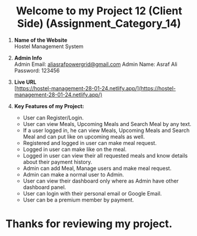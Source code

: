 
<div align="center">

# Welcome to my Project 12 (Client Side) (Assignment_Category_14) 

</div>

1. **Name of the Website** <br>
   Hostel Management System


2. **Admin Info** <br>
   Admin Email: aliasrafpowergrid@gmail.com
   Admin Name: Asraf Ali
   Password: 123456


3. **Live URL** <br>
   [https://hostel-management-28-01-24.netlify.app/](https://hostel-management-28-01-24.netlify.app/)


4. **Key Features of my Project:**
   - User can Register/Login.
   - User can view Meals, Upcoming Meals and Search Meal by any text.
   - If a user logged in, he can view Meals, Upcoming Meals and Search Meal and can put like on upcoming meals as well.
   - Registered and logged in user can make meal request.
   - Logged in user can make like on the meal.
   - Logged in user can view their all requested meals and know details about their payment history.
   - Admin can add Meal, Manage users and make meal request.
   - Admin can make a normal user to Admin. 
   - User can view their dashboard only where as Admin have other dashboard panel.
   - User can login with their personal email or Google Email.
   - User can be a premium member by payment.

# Thanks for reviewing my project.